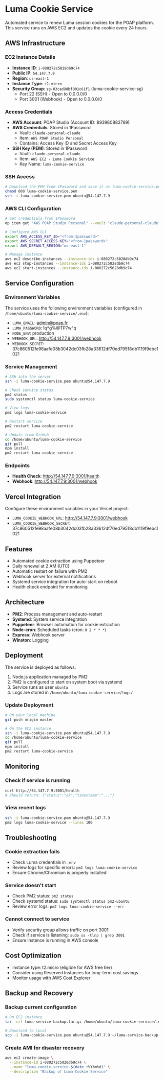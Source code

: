 # Luma Cookie Service

Automated service to renew Luma session cookies for the POAP platform. This service runs on AWS EC2 and updates the cookie every 24 hours.

## AWS Infrastructure

### EC2 Instance Details
- **Instance ID**: `i-080272c5028db9c74`
- **Public IP**: `54.147.7.9`
- **Region**: `us-east-1`
- **Instance Type**: `t2.micro`
- **Security Group**: `sg-03cad80bf001c61f1` (luma-cookie-service-sg)
  - Port 22 (SSH) - Open to 0.0.0.0/0
  - Port 3001 (Webhook) - Open to 0.0.0.0/0

### Access Credentials
- **AWS Account**: POAP Studio (Account ID: 893980883769)
- **AWS Credentials**: Stored in 1Password
  - Vault: `claude-personal-claude`
  - Item: `AWS POAP Studio Personal`
  - Contains: Access Key ID and Secret Access Key
- **SSH Key (PEM)**: Stored in 1Password
  - Vault: `claude-personal-claude`
  - Item: `AWS EC2 - Luma Cookie Service`
  - Key Name: `luma-cookie-service`

### SSH Access
```bash
# Download the PEM from 1Password and save it as luma-cookie-service.pem
chmod 600 luma-cookie-service.pem
ssh -i luma-cookie-service.pem ubuntu@54.147.7.9
```

### AWS CLI Configuration
```bash
# Get credentials from 1Password
op item get "AWS POAP Studio Personal" --vault "claude-personal-claude"

# Configure AWS CLI
export AWS_ACCESS_KEY_ID="<from-1password>"
export AWS_SECRET_ACCESS_KEY="<from-1password>"
export AWS_DEFAULT_REGION="us-east-1"

# Manage instance
aws ec2 describe-instances --instance-ids i-080272c5028db9c74
aws ec2 stop-instances --instance-ids i-080272c5028db9c74
aws ec2 start-instances --instance-ids i-080272c5028db9c74
```

## Service Configuration

### Environment Variables
The service uses the following environment variables (configured in `/home/ubuntu/luma-cookie-service/.env`):
- `LUMA_EMAIL`: admin@poap.fr
- `LUMA_PASSWORD`: !q*g%@TP7w^q
- `NODE_ENV`: production
- `WEBHOOK_URL`: http://54.147.7.9:3001/webhook
- `WEBHOOK_SECRET`: 37c860512fe98aafe08b3042dc03fb28a33612df70ed79518db1119f9ebc1021

### Service Management
```bash
# SSH into the server
ssh -i luma-cookie-service.pem ubuntu@54.147.7.9

# Check service status
pm2 status
sudo systemctl status luma-cookie-service

# View logs
pm2 logs luma-cookie-service

# Restart service
pm2 restart luma-cookie-service

# Update from GitHub
cd /home/ubuntu/luma-cookie-service
git pull
npm install
pm2 restart luma-cookie-service
```

### Endpoints
- **Health Check**: http://54.147.7.9:3001/health
- **Webhook**: http://54.147.7.9:3001/webhook

## Vercel Integration

Configure these environment variables in your Vercel project:
- `LUMA_COOKIE_WEBHOOK_URL`: http://54.147.7.9:3001/webhook
- `LUMA_COOKIE_WEBHOOK_SECRET`: 37c860512fe98aafe08b3042dc03fb28a33612df70ed79518db1119f9ebc1021

## Features

- Automated cookie extraction using Puppeteer
- Daily renewal at 2 AM (UTC)
- Automatic restart on failure with PM2
- Webhook server for external notifications
- Systemd service integration for auto-start on reboot
- Health check endpoint for monitoring

## Architecture

- **PM2**: Process management and auto-restart
- **Systemd**: System service integration  
- **Puppeteer**: Browser automation for cookie extraction
- **Node-cron**: Scheduled tasks (cron: `0 2 * * *`)
- **Express**: Webhook server
- **Winston**: Logging

## Deployment

The service is deployed as follows:
1. Node.js application managed by PM2
2. PM2 is configured to start on system boot via systemd
3. Service runs as user `ubuntu`
4. Logs are stored in `/home/ubuntu/luma-cookie-service/logs/`

### Update Deployment
```bash
# On your local machine
git push origin master

# On the EC2 instance
ssh -i luma-cookie-service.pem ubuntu@54.147.7.9
cd /home/ubuntu/luma-cookie-service
git pull
npm install
pm2 restart luma-cookie-service
```

## Monitoring

### Check if service is running
```bash
curl http://54.147.7.9:3001/health
# Should return: {"status":"ok","timestamp":"..."}
```

### View recent logs
```bash
ssh -i luma-cookie-service.pem ubuntu@54.147.7.9
pm2 logs luma-cookie-service --lines 100
```

## Troubleshooting

### Cookie extraction fails
- Check Luma credentials in `.env`
- Review logs for specific errors: `pm2 logs luma-cookie-service`
- Ensure Chrome/Chromium is properly installed

### Service doesn't start
- Check PM2 status: `pm2 status`
- Check systemd status: `sudo systemctl status pm2-ubuntu`
- Review error logs: `pm2 logs luma-cookie-service --err`

### Cannot connect to service
- Verify security group allows traffic on port 3001
- Check if service is listening: `sudo ss -tlnp | grep 3001`
- Ensure instance is running in AWS console

## Cost Optimization

- Instance type: t2.micro (eligible for AWS free tier)
- Consider using Reserved Instances for long-term cost savings
- Monitor usage with AWS Cost Explorer

## Backup and Recovery

### Backup current configuration
```bash
# On EC2 instance
tar -czf luma-service-backup.tar.gz /home/ubuntu/luma-cookie-service/.env

# Download to local
scp -i luma-cookie-service.pem ubuntu@54.147.7.9:~/luma-service-backup.tar.gz .
```

### Create AMI for disaster recovery
```bash
aws ec2 create-image \
  --instance-id i-080272c5028db9c74 \
  --name "luma-cookie-service-$(date +%Y%m%d)" \
  --description "Backup of Luma Cookie Service"
```